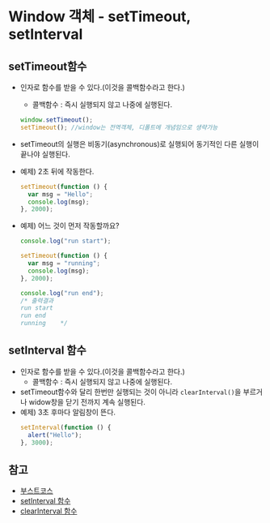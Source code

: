 # Window 객체 - setTimeout, setInterval

## setTimeout함수

- 인자로 함수를 받을 수 있다.(이것을 콜백함수라고 한다.)
  - 콜백함수 : 즉시 실행되지 않고 나중에 실행된다.
  ```javascript
  window.setTimeout();
  setTimeout(); //window는 전역객체, 디폴트에 개념임으로 생략가능
  ```
- setTimeout의 실행은 비동기(asynchronous)로 실행되어 동기적인 다른 실행이 끝나야 실행된다.
- 예제) 2초 뒤에 작동한다.
  ```javascript
  setTimeout(function () {
    var msg = "Hello";
    console.log(msg);
  }, 2000);
  ```
- 예제) 어느 것이 먼저 작동할까요?

  ```javascript
  console.log("run start");

  setTimeout(function () {
    var msg = "running";
    console.log(msg);
  }, 2000);

  console.log("run end");
  /* 출력결과
  run start
  run end
  running    */
  ```

## setInterval 함수

- 인자로 함수를 받을 수 있다.(이것을 콜백함수라고 한다.)
  - 콜백함수 : 즉시 실행되지 않고 나중에 실행된다.
- setTimeout함수와 달리 한번만 실행되는 것이 아니라 `clearInterval()`을 부르거나 widow창을 닫기 전까지 계속 실행된다.
- 예제) 3초 후마다 알림창이 뜬다.
  ```javascript
  setInterval(function () {
    alert("Hello");
  }, 3000);
  ```

## 참고

- [부스트코스](https://www.edwith.org/boostcourse-web/lecture/16698/)
- [setInterval 함수](https://www.w3schools.com/jsref/met_win_setinterval.asp)
- [clearInterval 함수](https://www.w3schools.com/jsref/met_win_clearinterval.asp)
